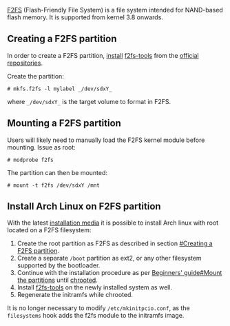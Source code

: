 [F2FS](https://en.wikipedia.org/wiki/F2FS "wikipedia:F2FS") (Flash-Friendly File System) is a file system intended for NAND-based flash memory. It is supported from kernel 3.8 onwards.

## Creating a F2FS partition

In order to create a F2FS partition, [install](/index.php/Install "Install") [f2fs-tools](https://www.archlinux.org/packages/?name=f2fs-tools) from the [official repositories](/index.php/Official_repositories "Official repositories").

Create the partition:

```
# mkfs.f2fs -l mylabel _/dev/sdxY_

```

where `_/dev/sdxY_` is the target volume to format in F2FS.

## Mounting a F2FS partition

Users will likely need to manually load the F2FS kernel module before mounting. Issue as root:

```
# modprobe f2fs

```

The partition can then be mounted:

```
# mount -t f2fs /dev/sdxY /mnt

```

## Install Arch Linux on F2FS partition

With the latest [installation media](https://www.archlinux.org/download/) it is possible to install Arch linux with root located on a F2FS filesystem:

1.  Create the root partition as F2FS as described in section [#Creating a F2FS partition](#Creating_a_F2FS_partition).
2.  Create a separate `/boot` partition as ext2, or any other filesystem supported by the bootloader.
3.  Continue with the installation procedure as per [Beginners' guide#Mount the partitions](/index.php/Beginners%27_guide#Mount_the_partitions "Beginners' guide") until [chrooted](/index.php/Change_root "Change root").
4.  Install [f2fs-tools](https://www.archlinux.org/packages/?name=f2fs-tools) on the newly installed system as well.
5.  Regenerate the initramfs while chrooted.

It is no longer necessary to modify `/etc/mkinitpcio.conf`, as the `filesystems` hook adds the f2fs module to the initramfs image.